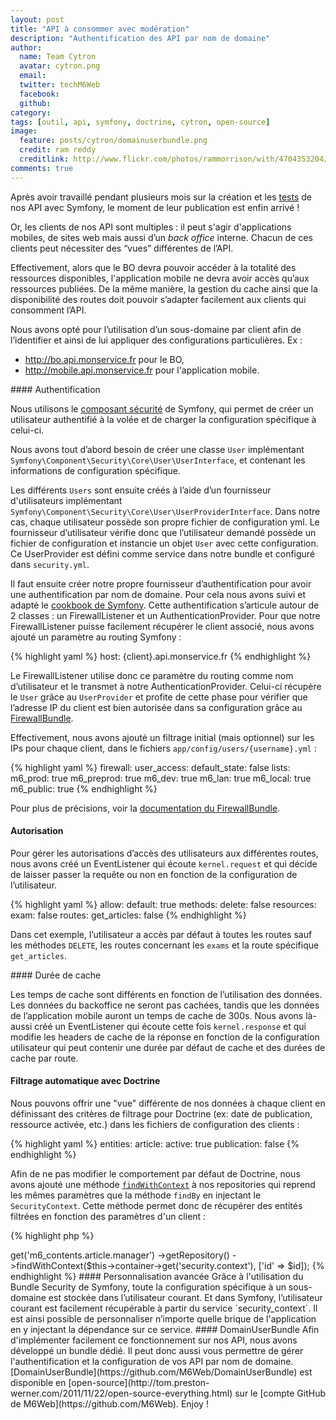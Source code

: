 ```yaml
---
layout: post
title: "API à consommer avec modération"
description: "Authentification des API par nom de domaine"
author:
  name: Team Cytron
  avatar: cytron.png
  email:
  twitter: techM6Web
  facebook:
  github:
category:
tags: [outil, api, symfony, doctrine, cytron, open-source]
image:
  feature: posts/cytron/domainuserbundle.png
  credit: ram reddy
  creditlink: http://www.flickr.com/photos/rammorrison/with/4704353204/
comments: true
---
```


Après avoir travaillé pendant plusieurs mois sur la création et les [tests](http://tech.m6web.fr/redismock-qui-a-bouchonne-mon-redis.html) de nos API avec Symfony, le moment de leur publication est enfin arrivé !

Or, les clients de nos API sont multiples : il peut s'agir d'applications mobiles, de sites web mais aussi d’un *back office* interne. Chacun de ces clients peut nécessiter des “vues” différentes de l’API.

Effectivement, alors que le BO devra pouvoir accéder à la totalité des ressources disponibles, l'application mobile ne devra avoir accès qu’aux ressources publiées. De la même manière, la gestion du cache ainsi que la disponibilité des routes doit pouvoir s’adapter facilement aux clients qui consomment l’API.

Nous avons opté pour l’utilisation d’un sous-domaine par client afin de l’identifier et ainsi de lui appliquer des configurations particulières. Ex :

* http://bo.api.monservice.fr pour le BO,
* http://mobile.api.monservice.fr pour l'application mobile.


#### Authentification

Nous utilisons le [composant sécurité](http://symfony.com/doc/current/components/security/introduction.html) de Symfony, qui permet de créer un utilisateur authentifié à la volée et de charger la configuration spécifique à celui-ci.

Nous avons tout d’abord besoin de créer une classe `User` implémentant `Symfony\Component\Security\Core\User\UserInterface`, et contenant les informations de configuration spécifique.

Les différents `Users` sont ensuite créés à l’aide d’un fournisseur d'utilisateurs implémentant `Symfony\Component\Security\Core\User\UserProviderInterface`.
Dans notre cas, chaque utilisateur possède son propre fichier de configuration yml. Le fournisseur d’utilisateur vérifie donc que l’utilisateur demandé possède un fichier de configuration et instancie un objet `User` avec cette configuration. Ce UserProvider est défini comme service dans notre bundle et configuré dans `security.yml`.

Il faut ensuite créer notre propre fournisseur d’authentification pour avoir une authentification par nom de domaine. Pour cela nous avons suivi et adapté le [cookbook de Symfony](http://symfony.com/doc/current/cookbook/security/custom_authentication_provider.html). Cette authentification s’articule autour de 2 classes : un FirewallListener et un AuthenticationProvider. Pour que notre FirewallListener puisse facilement récupérer le client associé, nous avons ajouté un paramètre au routing Symfony :

{% highlight yaml %}
host: {client}.api.monservice.fr
{% endhighlight %}

Le FirewallListener utilise donc ce paramètre du routing comme nom d’utilisateur et le transmet à notre AuthenticationProvider. Celui-ci récupère le `User` grâce au `UserProvider` et profite de cette phase pour vérifier que l’adresse IP du client est bien autorisée dans sa configuration grâce au [FirewallBundle](https://github.com/M6Web/FirewallBundle).

Effectivement, nous avons ajouté un filtrage initial (mais optionnel) sur les IPs pour chaque client, dans le fichiers `app/config/users/{username}.yml` :

{% highlight yaml %}
firewall:
    user_access:
        default_state: false
        lists:
            m6_prod: true
            m6_preprod: true
            m6_dev: true
            m6_lan: true
            m6_local: true
            m6_public: true
{% endhighlight %}

Pour plus de précisions, voir la [documentation du FirewallBundle](https://github.com/M6Web/FirewallBundle#firewall-bundle-).

#### Autorisation

Pour gérer les autorisations d’accès des utilisateurs aux différentes routes, nous avons créé un EventListener qui écoute `kernel.request` et qui décide de laisser passer la requête ou non en fonction de la configuration de l’utilisateur.

{% highlight yaml %}
allow:
    default: true
    methods:
        delete: false
    resources:
        exam: false
    routes:
        get_articles: false
{% endhighlight %}

Dans cet exemple, l’utilisateur a accès par défaut à toutes les routes sauf les méthodes `DELETE`, les routes concernant les `exams` et la route spécifique `get_articles`.

#### Durée de cache

Les temps de cache sont différents en fonction de l’utilisation des données. Les données du backoffice ne seront pas cachées, tandis que les données de l’application mobile auront un temps de cache de 300s.
Nous avons là-aussi créé un EventListener qui écoute cette fois `kernel.response` et qui modifie les headers de cache de la réponse en fonction de la configuration utilisateur qui peut contenir une durée par défaut de cache et des durées de cache par route.

#### Filtrage automatique avec Doctrine

Nous pouvons offrir une "vue" différente de nos données à chaque client en définissant des critères de filtrage pour Doctrine (ex: date de publication, ressource activée, etc.) dans les fichiers de configuration des clients :

{% highlight yaml %}
entities:
    article:
        active: true
        publication: false
{% endhighlight %}

Afin de ne pas modifier le comportement par défaut de Doctrine, nous avons ajouté une méthode [`findWithContext`](https://gist.github.com/oziks/8180382) à nos repositories qui reprend les mêmes paramètres que la méthode `findBy` en injectant le `SecurityContext`. Cette méthode permet donc de récupérer des entités filtrées en fonction des paramètres d'un client :

{% highlight php %}
<?php
$article = $this
    ->get('m6_contents.article.manager')
    ->getRepository()
    ->findWithContext($this->container->get('security.context'), ['id' => $id]);
{% endhighlight %}

#### Personnalisation avancée

Grâce à l'utilisation du Bundle Security de Symfony, toute la configuration spécifique à un sous-domaine est stockée dans l’utilisateur courant. Et dans Symfony, l’utilisateur courant est facilement récupérable à partir du service `security_context`. Il est ainsi possible de personnaliser n’importe quelle brique de l'application en y injectant la dépendance sur ce service.

#### DomainUserBundle

Afin d'implémenter facilement ce fonctionnement sur nos API, nous avons développé un bundle dédié. Il peut donc aussi vous permettre de gérer l'authentification et la configuration de vos API par nom de domaine.

[DomainUserBundle](https://github.com/M6Web/DomainUserBundle) est disponible en [open-source](http://tom.preston-werner.com/2011/11/22/open-source-everything.html) sur le [compte GitHub de M6Web](https://github.com/M6Web).

Enjoy !

